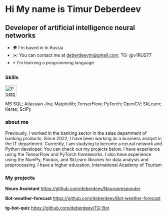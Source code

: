 Hi My name is Timur Deberdeev
=======================================================================================================================================

Developer of artificial intelligence neural networks
----------------------------------------------------

* 🌍 I'm based in In Russia
* ✉️ You can contact me at [deberdeevtn@gmail.com](mailto:deberdeevtn@gmail.com). 
TG: @v1RUS77                          
* ⚡ I'm learning a programming language 

### Skills

<p align="left"> <a href="https://www.postgresql.org/" target="_blank" rel="noreferrer"><img src="https://raw.githubusercontent.com/danielcranney/readme-generator/main/public/icons/skills/postgresql-colored.svg" width="36" height="36" alt="PostgreSQL" /></a> </p>

MS SQL; Atlassian Jira; Matplotlib; TensorFlow; PyTorch; OpenCV; SkLearn; Keras; SciPy

### about me

Previously, I worked in the banking sector in the sales department of banking products. Since 2022, I have been working as a business analyst in the IT department. Currently, I am studying to become a neural network and Python developer. You can check out my projects below. I have experience using the TensorFlow and PyTorch frameworks. I also have experience using the NumPy, Pandas, and SkLearn libraries for data analysis and preprocessing.
I have a higher education. International Academy of Tourism

### My projects

**Neuro Assistant**
https://github.com/deberdeev/Neuropresponder 

**Bot-weather-forecast**
https://github.com/deberdeev/Bot-weather-forecast

**tg-bot-quiz**
https://github.com/deberdeev/TG-Bot
